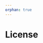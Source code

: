 ```yaml
---
orphan: true
---
```


# License

```{include} ../LICENSE

```
                                                                                                                                                                                                                                                                                                                                                           